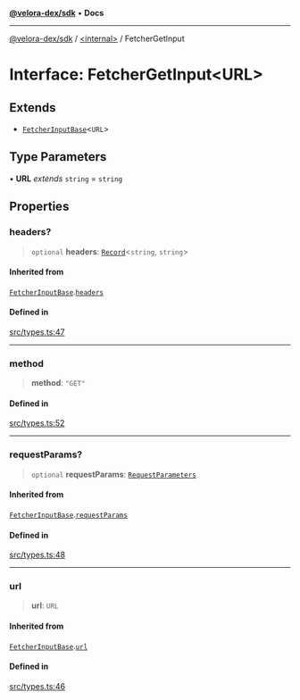 [**@velora-dex/sdk**](../../README.md) • **Docs**

***

[@velora-dex/sdk](../../globals.md) / [\<internal\>](../README.md) / FetcherGetInput

# Interface: FetcherGetInput\<URL\>

## Extends

- [`FetcherInputBase`](FetcherInputBase.md)\<`URL`\>

## Type Parameters

• **URL** *extends* `string` = `string`

## Properties

### headers?

> `optional` **headers**: [`Record`](../type-aliases/Record.md)\<`string`, `string`\>

#### Inherited from

[`FetcherInputBase`](FetcherInputBase.md).[`headers`](FetcherInputBase.md#headers)

#### Defined in

[src/types.ts:47](https://github.com/paraswap/paraswap-sdk/blob/master/src/types.ts#L47)

***

### method

> **method**: `"GET"`

#### Defined in

[src/types.ts:52](https://github.com/paraswap/paraswap-sdk/blob/master/src/types.ts#L52)

***

### requestParams?

> `optional` **requestParams**: [`RequestParameters`](../type-aliases/RequestParameters.md)

#### Inherited from

[`FetcherInputBase`](FetcherInputBase.md).[`requestParams`](FetcherInputBase.md#requestparams)

#### Defined in

[src/types.ts:48](https://github.com/paraswap/paraswap-sdk/blob/master/src/types.ts#L48)

***

### url

> **url**: `URL`

#### Inherited from

[`FetcherInputBase`](FetcherInputBase.md).[`url`](FetcherInputBase.md#url)

#### Defined in

[src/types.ts:46](https://github.com/paraswap/paraswap-sdk/blob/master/src/types.ts#L46)
